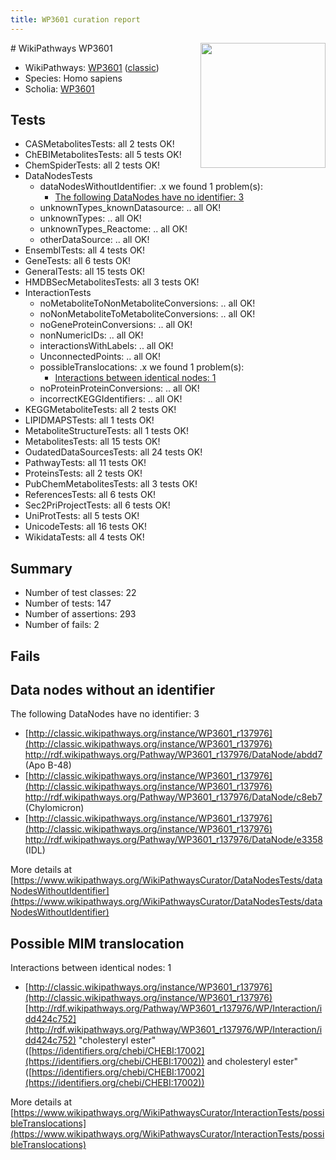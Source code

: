```yaml
---
title: WP3601 curation report
---
```


<img style="float: right; width: 200px" src="https://upload.wikimedia.org/wikipedia/commons/thumb/8/83/Wplogo_with_text_500.png/640px-Wplogo_with_text_500.png" />
# WikiPathways WP3601

* WikiPathways: [WP3601](https://wikipathways.org/pathways/WP3601) ([classic](https://classic.wikipathways.org/instance/WP3601))
* Species: Homo sapiens
* Scholia: [WP3601](https://scholia.toolforge.org/wikipathways/WP3601)
## Tests
* CASMetabolitesTests: all 2 tests OK!
* ChEBIMetabolitesTests: all 5 tests OK!
* ChemSpiderTests: all 2 tests OK!
* DataNodesTests
    * dataNodesWithoutIdentifier: .x we found 1 problem(s):
        * [The following DataNodes have no identifier: 3](#d2d32fa2)
    * unknownTypes_knownDatasource: .. all OK!
    * unknownTypes: .. all OK!
    * unknownTypes_Reactome: .. all OK!
    * otherDataSource: .. all OK!
* EnsemblTests: all 4 tests OK!
* GeneTests: all 6 tests OK!
* GeneralTests: all 15 tests OK!
* HMDBSecMetabolitesTests: all 3 tests OK!
* InteractionTests
    * noMetaboliteToNonMetaboliteConversions: .. all OK!
    * noNonMetaboliteToMetaboliteConversions: .. all OK!
    * noGeneProteinConversions: .. all OK!
    * nonNumericIDs: .. all OK!
    * interactionsWithLabels: .. all OK!
    * UnconnectedPoints: .. all OK!
    * possibleTranslocations: .x we found 1 problem(s):
        * [Interactions between identical nodes: 1](#1c118206)
    * noProteinProteinConversions: .. all OK!
    * incorrectKEGGIdentifiers: .. all OK!
* KEGGMetaboliteTests: all 2 tests OK!
* LIPIDMAPSTests: all 1 tests OK!
* MetaboliteStructureTests: all 1 tests OK!
* MetabolitesTests: all 15 tests OK!
* OudatedDataSourcesTests: all 24 tests OK!
* PathwayTests: all 11 tests OK!
* ProteinsTests: all 2 tests OK!
* PubChemMetabolitesTests: all 3 tests OK!
* ReferencesTests: all 6 tests OK!
* Sec2PriProjectTests: all 6 tests OK!
* UniProtTests: all 5 tests OK!
* UnicodeTests: all 16 tests OK!
* WikidataTests: all 4 tests OK!


## Summary

* Number of test classes: 22
* Number of tests: 147
* Number of assertions: 293
* Number of fails: 2

## Fails

<a name="d2d32fa2" />

## Data nodes without an identifier

The following DataNodes have no identifier: 3

* [http://classic.wikipathways.org/instance/WP3601_r137976](http://classic.wikipathways.org/instance/WP3601_r137976) http://rdf.wikipathways.org/Pathway/WP3601_r137976/DataNode/abdd7 (Apo B-48)
* [http://classic.wikipathways.org/instance/WP3601_r137976](http://classic.wikipathways.org/instance/WP3601_r137976) http://rdf.wikipathways.org/Pathway/WP3601_r137976/DataNode/c8eb7 (Chylomicron)
* [http://classic.wikipathways.org/instance/WP3601_r137976](http://classic.wikipathways.org/instance/WP3601_r137976) http://rdf.wikipathways.org/Pathway/WP3601_r137976/DataNode/e3358 (IDL)


More details at [https://www.wikipathways.org/WikiPathwaysCurator/DataNodesTests/dataNodesWithoutIdentifier](https://www.wikipathways.org/WikiPathwaysCurator/DataNodesTests/dataNodesWithoutIdentifier)

<a name="1c118206" />

## Possible MIM translocation

Interactions between identical nodes: 1

* [http://classic.wikipathways.org/instance/WP3601_r137976](http://classic.wikipathways.org/instance/WP3601_r137976) [http://rdf.wikipathways.org/Pathway/WP3601_r137976/WP/Interaction/idd424c752](http://rdf.wikipathways.org/Pathway/WP3601_r137976/WP/Interaction/idd424c752) "cholesteryl ester" ([https://identifiers.org/chebi/CHEBI:17002](https://identifiers.org/chebi/CHEBI:17002)) and 
cholesteryl ester" ([https://identifiers.org/chebi/CHEBI:17002](https://identifiers.org/chebi/CHEBI:17002))


More details at [https://www.wikipathways.org/WikiPathwaysCurator/InteractionTests/possibleTranslocations](https://www.wikipathways.org/WikiPathwaysCurator/InteractionTests/possibleTranslocations)

